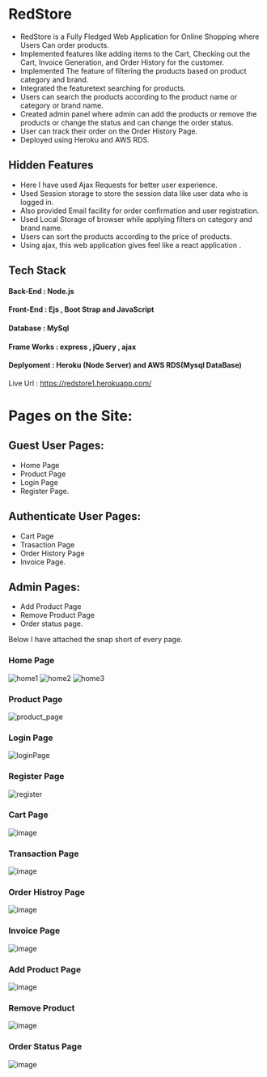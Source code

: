 # RedStore
* RedStore is a Fully Fledged Web Application for Online Shopping where Users Can order products.
* Implemented features like adding items to the Cart, Checking out the Cart, Invoice Generation, and Order History for the customer.
* Implemented The feature of filtering the products based on product category and brand.
* Integrated the featuretext searching for products.
* Users can search the products according to the product name or category or brand name.
* Created admin panel where admin can add the products or remove the products or change the status and can change the order status.
* User can track their order on the Order History Page.
* Deployed using Heroku and AWS RDS.


## Hidden Features 
* Here I have used Ajax Requests for better user experience.
* Used Session storage to store the session data like user data who is logged in.
* Also provided Email facility for order confirmation and user registration. 
* Used Local Storage of browser while applying filters on category and brand name.
* Users can sort the products according to the price of products.
* Using ajax, this web application gives feel like a react application .

## Tech Stack
#### Back-End : Node.js
#### Front-End : Ejs , Boot Strap and JavaScript
#### Database : MySql 
#### Frame Works : express , jQuery , ajax 
#### Deplyoment : Heroku (Node Server) and AWS RDS(Mysql DataBase)

Live Url : https://redstore1.herokuapp.com/

# Pages on the Site:
## Guest User Pages:
* Home Page 
* Product Page 
* Login Page 
* Register Page. 
## Authenticate User Pages:
* Cart Page 
* Trasaction Page 
* Order History Page
* Invoice Page.
## Admin Pages:
* Add Product Page 
* Remove Product Page
* Order status page.

Below I have attached the snap short of every page.

### Home Page

![home1](https://user-images.githubusercontent.com/76204860/186344219-6bc1dc80-cf13-41a4-a9b1-fcadef463bc5.png)
![home2](https://user-images.githubusercontent.com/76204860/186344278-1d1063e9-0d2b-4cc5-ac0d-e7fdbdbefe5a.png)
![home3](https://user-images.githubusercontent.com/76204860/186344341-20b2ed14-bee3-4388-87ce-288e343ed5ca.png)

### Product Page
![product_page](https://user-images.githubusercontent.com/76204860/186340641-59720916-252c-4eb6-8a57-58817ab20f6e.png)

### Login Page
![loginPage](https://user-images.githubusercontent.com/76204860/186344914-9835b3d6-951c-49b7-8a88-81063fe9d7a4.png)

### Register Page

![register](https://user-images.githubusercontent.com/76204860/186345141-1d8f1e4d-e271-49c1-a624-5a4d36f3dac5.png)

### Cart Page

![image](https://user-images.githubusercontent.com/76204860/186345809-49ddc988-9fa5-4a2b-b34d-b484678c2650.png)

### Transaction Page
![image](https://user-images.githubusercontent.com/76204860/186345992-3a820be9-d80b-4103-9636-124f02d83865.png)

### Order Histroy Page
![image](https://user-images.githubusercontent.com/76204860/186346221-e1de1034-4ea4-4048-abf1-a1ba0477f79b.png)
### Invoice Page
![image](https://user-images.githubusercontent.com/76204860/186346381-fcbd16c5-0e83-448c-955c-291659098958.png)

### Add Product Page 
![image](https://user-images.githubusercontent.com/76204860/186346676-7f10f19e-d3f2-49c5-b510-49522d62d772.png)
### Remove Product
![image](https://user-images.githubusercontent.com/76204860/186346817-f3193556-0f46-46a1-bc45-789432d9ce40.png)
### Order Status Page
![image](https://user-images.githubusercontent.com/76204860/186346981-bb65162a-7a18-42ca-8caf-4fa652b1a898.png)

